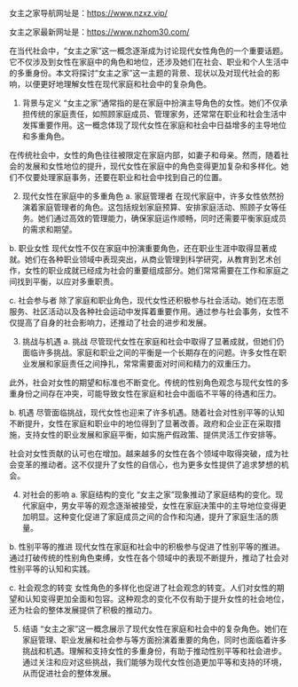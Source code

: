 女主之家导航网址是：https://www.nzxz.vip/

女主之家最新网址是：https://www.nzhom30.com/


在当代社会中，“女主之家”这一概念逐渐成为讨论现代女性角色的一个重要话题。它不仅涉及到女性在家庭中的角色和地位，还涉及她们在社会、职业和个人生活中的多重身份。本文将探讨“女主之家”这一主题的背景、现状以及对现代社会的影响，以便更好地理解女性在现代家庭和社会中的复杂角色。

1. 背景与定义
“女主之家”通常指的是在家庭中扮演主导角色的女性。她们不仅承担传统的家庭责任，如照顾家庭成员、管理家务，还常常在职业和社会生活中发挥重要作用。这一概念体现了现代女性在家庭和社会中日益增多的主导地位和多重角色。

在传统社会中，女性的角色往往被限定在家庭内部，如妻子和母亲。然而，随着社会的发展和女性地位的提升，现代女性在家庭中的角色变得更加复杂和多样化。她们不仅要处理家庭事务，还要在职业和社会中找到自己的位置。

2. 现代女性在家庭中的多重角色
a. 家庭管理者
在现代家庭中，许多女性依然扮演着家庭管理者的角色。这包括规划家庭预算、安排家庭活动、照顾子女等任务。她们通过高效的管理能力，确保家庭运作顺畅，同时还需要平衡家庭成员的需求和期望。

b. 职业女性
现代女性不仅在家庭中扮演重要角色，还在职业生涯中取得显著成就。她们在各种职业领域中表现突出，从商业管理到科学研究，从教育到艺术创作，女性的职业成就已经成为社会的重要组成部分。她们常常需要在工作和家庭之间找到平衡，以应对多重职责。

c. 社会参与者
除了家庭和职业角色，现代女性还积极参与社会活动。她们在志愿服务、社区活动以及各种社会运动中发挥着重要作用。通过参与社会事务，女性不仅提高了自身的社会影响力，还推动了社会的进步和发展。

3. 挑战与机遇
a. 挑战
尽管现代女性在家庭和社会中取得了显著成就，但她们仍面临许多挑战。家庭和职业之间的平衡是一个长期存在的问题。许多女性在职业发展和家庭责任之间挣扎，常常需要面对时间和精力的双重压力。

此外，社会对女性的期望和标准也不断变化。传统的性别角色观念与现代女性的多重身份之间存在冲突，可能导致女性在家庭和社会中面临不平等的待遇和压力。

b. 机遇
尽管面临挑战，现代女性也迎来了许多机遇。随着社会对性别平等的认知不断提升，女性在家庭和职业中的地位得到了显著改善。政府和企业正在采取措施，支持女性的职业发展和家庭平衡，如实施产假政策、提供灵活工作安排等。

社会对女性贡献的认可也在增加。越来越多的女性在各个领域中取得突破，成为社会变革的推动者。这不仅提升了女性的自信心，也为更多女性提供了追求梦想的机会。

4. 对社会的影响
a. 家庭结构的变化
“女主之家”现象推动了家庭结构的变化。现代家庭中，男女平等的观念逐渐被接受，女性在家庭决策中的主导地位变得更加明显。这种变化促进了家庭成员之间的合作和沟通，提升了家庭生活的质量。

b. 性别平等的推进
现代女性在家庭和社会中的积极参与促进了性别平等的推进。通过打破传统的性别角色束缚，女性在各个领域中的表现不断提升，推动了社会对性别平等的认知和实践。

c. 社会观念的转变
女性角色的多样化也促进了社会观念的转变。人们对女性的期望和认知变得更加全面和包容。这种观念的变化不仅有助于提升女性的社会地位，还为社会的整体发展提供了积极的推动力。

5. 结语
“女主之家”这一概念展示了现代女性在家庭和社会中的复杂角色。她们在家庭管理、职业发展和社会参与等方面扮演着重要的角色，同时也面临着许多挑战和机遇。理解和支持女性的多重身份，有助于推动性别平等和社会进步。通过关注和应对这些挑战，我们能够为现代女性创造更加平等和支持的环境，从而促进社会的整体发展。




